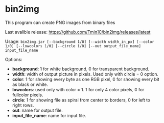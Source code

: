 # bin2img
This program can create PNG images from binary files

Last avalible release: https://github.com/Tmin10/bin2img/releases/latest

Usage:
```bin2img.jar [--background 1/0] [--width width_in_px] [--color 1/0] [--lowcolors 1/0] [--circle 1/0] [--out output_file_name] input_file_name```

Options:
* **background**: 1 for white background, 0 for transparent background.
* **width**: width of output picture in pixels. Used only with circle = 0 option.
* **color**: 1 for showing every byte as one RGB pixel, 0 for showing every bit as black or white.
* **lowcolors**: used only with color = 1. 1 for only 4 color pixels, 0 for fullcolor pixels.
* **circle**: 1 for showing file as spiral from center to borders, 0 for left to right rows.
* **out**: name for output file.
* **input_file_name**: name for input file.
